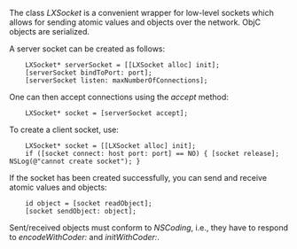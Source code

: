 The class _LXSocket_ is a convenient wrapper for low-level sockets which allows for sending atomic values and objects over the network. ObjC objects are serialized.

A server socket can be created as follows:

```
	LXSocket* serverSocket = [[LXSocket alloc] init];
	[serverSocket bindToPort: port];
	[serverSocket listen: maxNumberOfConnections];
```

One can then accept connections using the _accept_ method:

```
	LXSocket* socket = [serverSocket accept];
```

To create a client socket, use:

```
	LXSocket* socket = [[LXSocket alloc] init];
	if ([socket connect: host port: port] == NO) { [socket release]; NSLog(@"cannot create socket"); }
```

If the socket has been created successfully, you can send and receive atomic values and objects:

```
	id object = [socket readObject];
	[socket sendObject: object];
```

Sent/received objects must conform to _NSCoding_, i.e., they have to respond to _encodeWithCoder:_ and _initWithCoder:_.